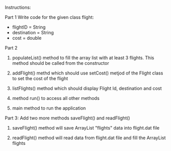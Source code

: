 Instructions:

Part 1
Write code for the given class flight:

- flightID = String
- destination = String
- cost = double

Part 2
1. populateList() method to fill the array list with at least 3 flights. This method should be called  from the constructor

2. addFlight() methd which should use setCost() metjod of the Flight class to set the cost of the flight

3. listFlights() method which should display Flight Id, destination and cost

4. method run() to access all other methods

5. main method to run the application

Part 3:
Add two more methods saveFlight() and readFlight()
1. saveFlight() method will save ArrayList "flights" data into flight.dat file

2. readFlight() method will read data from flight.dat file and fill the ArrayList flights